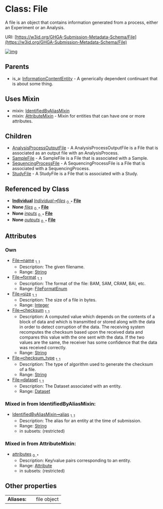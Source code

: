 
# Class: File


A file is an object that contains information generated from a process, either an Experiment or an Analysis.

URI: [https://w3id.org/GHGA-Submission-Metadata-Schema/File](https://w3id.org/GHGA-Submission-Metadata-Schema/File)


[![img](https://yuml.me/diagram/nofunky;dir:TB/class/[StudyFile],[SequencingProcessFile],[SampleFile],[InformationContentEntity],[Individual],[IdentifiedByAliasMixin],[Dataset]<dataset%201..1-%20[File&#124;name:string;format:FileFormatEnum;size:integer;checksum:string;checksum_type:string;alias:string],[Individual]-%20files%200..*>[File],[Individual]-%20files(i)%200..*>[File],[Analysis]-%20inputs%200..*>[File],[Analysis]-%20outputs%200..*>[File],[File]uses%20-.->[IdentifiedByAliasMixin],[File]uses%20-.->[AttributeMixin],[File]^-[StudyFile],[File]^-[SequencingProcessFile],[File]^-[SampleFile],[File]^-[AnalysisProcessOutputFile],[InformationContentEntity]^-[File],[Dataset],[AttributeMixin],[Attribute],[AnalysisProcessOutputFile],[Analysis])](https://yuml.me/diagram/nofunky;dir:TB/class/[StudyFile],[SequencingProcessFile],[SampleFile],[InformationContentEntity],[Individual],[IdentifiedByAliasMixin],[Dataset]<dataset%201..1-%20[File&#124;name:string;format:FileFormatEnum;size:integer;checksum:string;checksum_type:string;alias:string],[Individual]-%20files%200..*>[File],[Individual]-%20files(i)%200..*>[File],[Analysis]-%20inputs%200..*>[File],[Analysis]-%20outputs%200..*>[File],[File]uses%20-.->[IdentifiedByAliasMixin],[File]uses%20-.->[AttributeMixin],[File]^-[StudyFile],[File]^-[SequencingProcessFile],[File]^-[SampleFile],[File]^-[AnalysisProcessOutputFile],[InformationContentEntity]^-[File],[Dataset],[AttributeMixin],[Attribute],[AnalysisProcessOutputFile],[Analysis])

## Parents

 *  is_a: [InformationContentEntity](InformationContentEntity.md) - A generically dependent continuant that is about some thing.

## Uses Mixin

 *  mixin: [IdentifiedByAliasMixin](IdentifiedByAliasMixin.md)
 *  mixin: [AttributeMixin](AttributeMixin.md) - Mixin for entities that can have one or more attributes.

## Children

 * [AnalysisProcessOutputFile](AnalysisProcessOutputFile.md) - A AnalysisProcessOutputFile is a File that is associated as an output file with an AnalysisProcess.
 * [SampleFile](SampleFile.md) - A SampleFile is a File that is associated with a Sample.
 * [SequencingProcessFile](SequencingProcessFile.md) - A SequencingProcessFile is a File that is associated with a SequencingProcess.
 * [StudyFile](StudyFile.md) - A StudyFile is a File that is associated with a Study.

## Referenced by Class

 *  **[Individual](Individual.md)** *[Individual➞files](Individual_files.md)*  <sub>0..\*</sub>  **[File](File.md)**
 *  **None** *[files](files.md)*  <sub>0..\*</sub>  **[File](File.md)**
 *  **None** *[inputs](inputs.md)*  <sub>0..\*</sub>  **[File](File.md)**
 *  **None** *[outputs](outputs.md)*  <sub>0..\*</sub>  **[File](File.md)**

## Attributes


### Own

 * [File➞name](File_name.md)  <sub>1..1</sub>
     * Description: The given filename.
     * Range: [String](types/String.md)
 * [File➞format](File_format.md)  <sub>1..1</sub>
     * Description: The format of the file: BAM, SAM, CRAM, BAI, etc.
     * Range: [FileFormatEnum](FileFormatEnum.md)
 * [File➞size](File_size.md)  <sub>1..1</sub>
     * Description: The size of a file in bytes.
     * Range: [Integer](types/Integer.md)
 * [File➞checksum](File_checksum.md)  <sub>1..1</sub>
     * Description: A computed value which depends on the contents of a block of data and which is transmitted or stored along with the data in order to detect corruption of the data. The receiving system recomputes the checksum based upon the received data and compares this value with the one sent with the data. If the two values are the same, the receiver has some confidence that the data was received correctly.
     * Range: [String](types/String.md)
 * [File➞checksum_type](File_checksum_type.md)  <sub>1..1</sub>
     * Description: The type of algorithm used to generate the checksum of a file.
     * Range: [String](types/String.md)
 * [File➞dataset](File_dataset.md)  <sub>1..1</sub>
     * Description: The Dataset associated with an entity.
     * Range: [Dataset](Dataset.md)

### Mixed in from IdentifiedByAliasMixin:

 * [IdentifiedByAliasMixin➞alias](IdentifiedByAliasMixin_alias.md)  <sub>1..1</sub>
     * Description: The alias for an entity at the time of submission.
     * Range: [String](types/String.md)
     * in subsets: (restricted)

### Mixed in from AttributeMixin:

 * [attributes](attributes.md)  <sub>0..\*</sub>
     * Description: Key/value pairs corresponding to an entity.
     * Range: [Attribute](Attribute.md)
     * in subsets: (restricted)

## Other properties

|  |  |  |
| --- | --- | --- |
| **Aliases:** | | file object |

